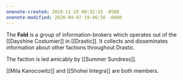 ```yaml
---
onenote-created: 2019-11-28 00:32:15 -0500
onenote-modified: 2020-04-07 19:46:56 -0400
---
```


The **Fold** is a group of information-brokers which operates out of the [[Dayshine Costumier]] in [[Drastic]]. It collects and disseminates information about other factions throughout Drastic.

The faction is led amicably by [[Summer Sundress]].

[[Mila Kanocowitz]] and [[Shohei Integra]] are both members.
